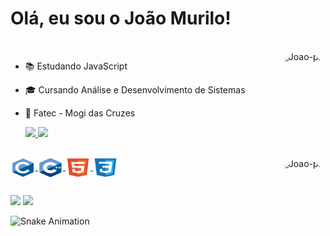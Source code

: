 <h1>Olá, eu sou o João Murilo!</h1>


<div style = "display: inline_block"><br>
   <img align="right" alt="Joao-pic" src="https://o.remove.bg/downloads/26979e5a-4596-475f-b638-b2bfadf9a543/345103546_1357758701462475_1226773001696528155_n-removebg-preview.png" height="120" style="border-radius:50px;" ">
  </div>


- 📚 Estudando JavaScript
- 🎓 Cursando Análise e Desenvolvimento de Sistemas
- 🏫 Fatec - Mogi das Cruzes


  <div>
    <a href="https://github.com/joaomuril0">
    <img height="135em" src="https://github-readme-stats.vercel.app/api?username=joaomuril0&show_icons=true&theme=dracula&include_all_commits=true&count_private=true"/>
    <img height="135em" src="https://github-readme-stats.vercel.app/api/top-langs/?username=joaomuril0&layout=compact&langs_count=168&theme=dracula"/>
  </div>

  
<div style="display: inline_block"><br>
  
  <img align="center" alt="Joao-C++" height="30" width="40" src="https://raw.githubusercontent.com/devicons/devicon/master/icons/c/c-original.svg">
  <img align="center" alt="Joao-C++" height="30" width="40" src="https://raw.githubusercontent.com/devicons/devicon/master/icons/cplusplus/cplusplus-original.svg">
  <img align="center" alt="Joao-HTML" height="30" width="40" src="https://raw.githubusercontent.com/devicons/devicon/master/icons/html5/html5-original.svg">
  <img align="center" alt="Joao-CSS" height="30" width="40" src="https://raw.githubusercontent.com/devicons/devicon/master/icons/css3/css3-original.svg">
  <img align="right"  alt="Joao-pic" src="https://static.wikia.nocookie.net/pokemon/images/e/ed/Zoroark_BW.gif/revision/latest?cb=20110507164009" height="120" style="border-radius:50px;" ">
  
</div>  

##

<div> 
  <a href = "mailto:joaolilo044@gmail.com"><img src="https://img.shields.io/badge/Gmail-D14836?style=for-the-badge&logo=gmail&logoColor=white"></a>
  <a href="https://www.instagram.com/joaomurilx/" target="_blank"><img src="https://img.shields.io/badge/Instagram-E4405F?style=for-the-badge&logo=instagram&logoColor=white"></a> 
</div>
  
![Snake Animation](https://github.com/joaomuril0/joaomuril0/blob/output/github-contribution-grid-snake.svg)
